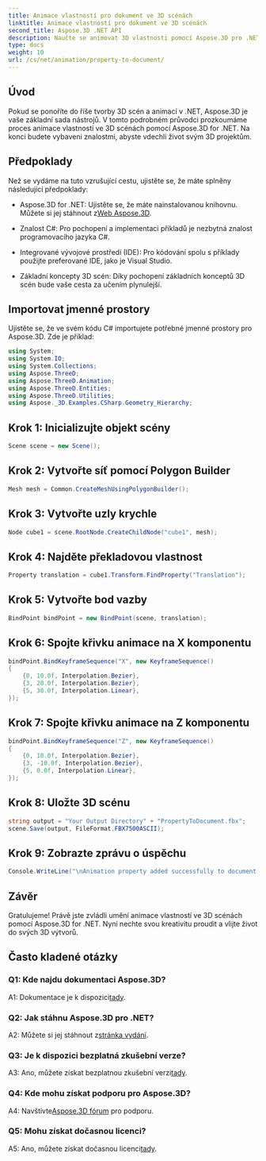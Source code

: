 ```yaml
---
title: Animace vlastností pro dokument ve 3D scénách
linktitle: Animace vlastností pro dokument ve 3D scénách
second_title: Aspose.3D .NET API
description: Naučte se animovat 3D vlastnosti pomocí Aspose.3D pro .NET. Podrobný průvodce vytvářením dynamických scén.
type: docs
weight: 10
url: /cs/net/animation/property-to-document/
---
```

## Úvod

Pokud se ponoříte do říše tvorby 3D scén a animací v .NET, Aspose.3D je vaše základní sada nástrojů. V tomto podrobném průvodci prozkoumáme proces animace vlastností ve 3D scénách pomocí Aspose.3D for .NET. Na konci budete vybaveni znalostmi, abyste vdechli život svým 3D projektům.

## Předpoklady

Než se vydáme na tuto vzrušující cestu, ujistěte se, že máte splněny následující předpoklady:

-  Aspose.3D for .NET: Ujistěte se, že máte nainstalovanou knihovnu. Můžete si jej stáhnout z[Web Aspose.3D](https://releases.aspose.com/3d/net/).

- Znalost C#: Pro pochopení a implementaci příkladů je nezbytná znalost programovacího jazyka C#.

- Integrované vývojové prostředí (IDE): Pro kódování spolu s příklady použijte preferované IDE, jako je Visual Studio.

- Základní koncepty 3D scén: Díky pochopení základních konceptů 3D scén bude vaše cesta za učením plynulejší.

## Importovat jmenné prostory

Ujistěte se, že ve svém kódu C# importujete potřebné jmenné prostory pro Aspose.3D. Zde je příklad:

```csharp
using System;
using System.IO;
using System.Collections;
using Aspose.ThreeD;
using Aspose.ThreeD.Animation;
using Aspose.ThreeD.Entities;
using Aspose.ThreeD.Utilities;
using Aspose._3D.Examples.CSharp.Geometry_Hierarchy;
```

## Krok 1: Inicializujte objekt scény

```csharp
Scene scene = new Scene();
```

## Krok 2: Vytvořte síť pomocí Polygon Builder

```csharp
Mesh mesh = Common.CreateMeshUsingPolygonBuilder();
```

## Krok 3: Vytvořte uzly krychle

```csharp
Node cube1 = scene.RootNode.CreateChildNode("cube1", mesh);
```

## Krok 4: Najděte překladovou vlastnost

```csharp
Property translation = cube1.Transform.FindProperty("Translation");
```

## Krok 5: Vytvořte bod vazby

```csharp
BindPoint bindPoint = new BindPoint(scene, translation);
```

## Krok 6: Spojte křivku animace na X komponentu

```csharp
bindPoint.BindKeyframeSequence("X", new KeyframeSequence()
{
    {0, 10.0f, Interpolation.Bezier},
    {3, 20.0f, Interpolation.Bezier},
    {5, 30.0f, Interpolation.Linear},
});
```

## Krok 7: Spojte křivku animace na Z komponentu

```csharp
bindPoint.BindKeyframeSequence("Z", new KeyframeSequence()
{
    {0, 10.0f, Interpolation.Bezier},
    {3, -10.0f, Interpolation.Bezier},
    {5, 0.0f, Interpolation.Linear},
});
```

## Krok 8: Uložte 3D scénu

```csharp
string output = "Your Output Directory" + "PropertyToDocument.fbx";
scene.Save(output, FileFormat.FBX7500ASCII);
```

## Krok 9: Zobrazte zprávu o úspěchu

```csharp
Console.WriteLine("\nAnimation property added successfully to document.\nFile saved at " + output);
```

## Závěr

Gratulujeme! Právě jste zvládli umění animace vlastností ve 3D scénách pomocí Aspose.3D for .NET. Nyní nechte svou kreativitu proudit a vlijte život do svých 3D výtvorů.

## Často kladené otázky

### Q1: Kde najdu dokumentaci Aspose.3D?

 A1: Dokumentace je k dispozici[tady](https://reference.aspose.com/3d/net/).

### Q2: Jak stáhnu Aspose.3D pro .NET?

 A2: Můžete si jej stáhnout z[stránka vydání](https://releases.aspose.com/3d/net/).

### Q3: Je k dispozici bezplatná zkušební verze?

 A3: Ano, můžete získat bezplatnou zkušební verzi[tady](https://releases.aspose.com/).

### Q4: Kde mohu získat podporu pro Aspose.3D?

 A4: Navštivte[Aspose.3D fórum](https://forum.aspose.com/c/3d/18) pro podporu.

### Q5: Mohu získat dočasnou licenci?

 A5: Ano, můžete získat dočasnou licenci[tady](https://purchase.aspose.com/temporary-license/).